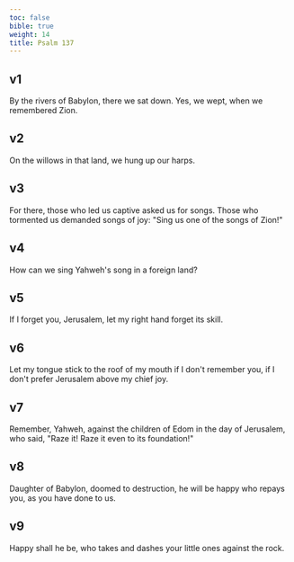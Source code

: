 ```yaml
---
toc: false
bible: true
weight: 14
title: Psalm 137
---
```




## v1 
By the rivers of Babylon, there we sat down. Yes, we wept, when we remembered Zion. 

## v2 
On the willows in that land, we hung up our harps. 

## v3 
For there, those who led us captive asked us for songs. Those who tormented us demanded songs of joy: "Sing us one of the songs of Zion!" 

## v4 
How can we sing Yahweh's song in a foreign land? 

## v5 
If I forget you, Jerusalem, let my right hand forget its skill. 

## v6 
Let my tongue stick to the roof of my mouth if I don't remember you, if I don't prefer Jerusalem above my chief joy. 

## v7 
Remember, Yahweh, against the children of Edom in the day of Jerusalem, who said, "Raze it! Raze it even to its foundation!" 

## v8 
Daughter of Babylon, doomed to destruction, he will be happy who repays you, as you have done to us. 

## v9 
Happy shall he be, who takes and dashes your little ones against the rock.
